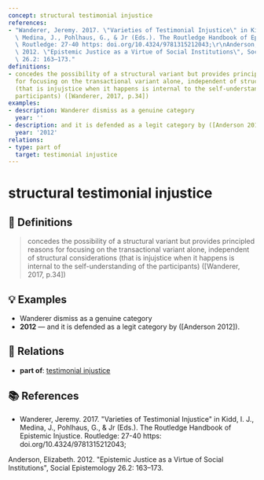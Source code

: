 ```yaml
---
concept: structural testimonial injustice
references:
- "Wanderer, Jeremy. 2017. \"Varieties of Testimonial Injustice\" in Kidd, I. J.,\
  \ Medina, J., Pohlhaus, G., & Jr (Eds.). The Routledge Handbook of Epistemic Injustice.\
  \ Routledge: 27-40 https: doi.org/10.4324/9781315212043;\r\nAnderson, Elizabeth.\
  \ 2012. \"Epistemic Justice as a Virtue of Social Institutions\", Social Epistemology\
  \ 26.2: 163–173."
definitions:
- concedes the possibility of a structural variant but provides principled reasons
  for focusing on the transactional variant alone, independent of structural considerations
  (that is injujstice when it happens is internal to the self-understanding of the
  participants) ([Wanderer, 2017, p.34])
examples:
- description: Wanderer dismiss as a genuine category
  year: ''
- description: and it is defended as a legit category by ([Anderson 2012]).
  year: '2012'
relations:
- type: part of
  target: testimonial injustice
---
```


# structural testimonial injustice

## 📖 Definitions

> concedes the possibility of a structural variant but provides principled reasons for focusing on the transactional variant alone, independent of structural considerations (that is injujstice when it happens is internal to the self-understanding of the participants) ([Wanderer, 2017, p.34])

## 💡 Examples

- Wanderer dismiss as a genuine category
- **2012** — and it is defended as a legit category by ([Anderson 2012]).

## 🔗 Relations

- **part of**: [testimonial injustice](./testimonial-injustice.md)

## 📚 References

- Wanderer, Jeremy. 2017. "Varieties of Testimonial Injustice" in Kidd, I. J., Medina, J., Pohlhaus, G., & Jr (Eds.). The Routledge Handbook of Epistemic Injustice. Routledge: 27-40 https: doi.org/10.4324/9781315212043;
Anderson, Elizabeth. 2012. "Epistemic Justice as a Virtue of Social Institutions", Social Epistemology 26.2: 163–173.
